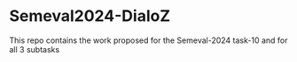 # Semeval2024-DialoZ
This repo contains the work proposed for the Semeval-2024 task-10 and for all 3 subtasks
